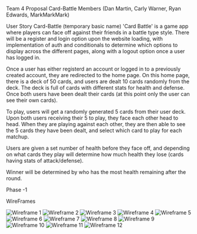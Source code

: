 Team 4 Proposal Card-Battle Members (Dan Martin, Carly Warner, Ryan Edwards, MarkMarkMark)

User Story Card-Battle (temporary basic name) 'Card Battle' is a game app where players can face off against their friends in a battle type style. There will be a register and login option upon the website loading, with implementation of auth and conditionals to determine which options to display across the different pages, along with a logout option once a user has logged in.

Once a user has either registerd an account or logged in to a previously created account, they are redirected to the home page. On this home page, there is a deck of 50 cards, and users are dealt 10 cards randomly from the deck. The deck is full of cards with different stats for health and defense. Once both users have been dealt their cards (at this point only the user can see their own cards).

To play, users will get a randomly generated 5 cards from their user deck. Upon both users receiving their 5 to play, they face each other head to head. When they are playing against each other, they are then able to see the 5 cards they have been dealt, and select which card to play for each matchup.

Users are given a set number of health before they face off, and depending on what cards they play will determine how much health they lose (cards having stats of attack/defense).

Winner will be determined by who has the most health remaining after the round.

Phase -1

WireFrames

![Wireframe 1](/assets/1.jpg)
![Wireframe 2](/assets/2.jpg)
![Wireframe 3](/assets/3.jpg)
![Wireframe 4](/assets/4.jpg)
![Wireframe 5](/assets/5.jpg)
![Wireframe 6](/assets/6.jpg)
![Wireframe 7](/assets/7.jpg)
![Wireframe 8](/assets/8.jpg)
![Wireframe 9](/assets/9.jpg)
![Wireframe 10](/assets/10.jpg)
![Wireframe 11](/assets/11.jpg)
![Wireframe 12](/assets/12.jpg)
